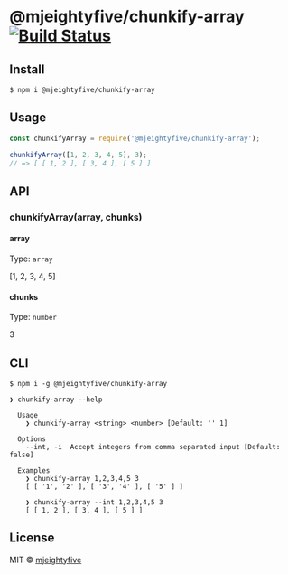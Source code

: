 # @mjeightyfive/chunkify-array [![Build Status](https://travis-ci.com/mjeightyfive/chunkify-array.svg?branch=master)](https://travis-ci.com/mjeightyfive/@mjeightyfive/chunkify-array)

## Install

```
$ npm i @mjeightyfive/chunkify-array
```


## Usage

```js
const chunkifyArray = require('@mjeightyfive/chunkify-array');

chunkifyArray([1, 2, 3, 4, 5], 3);
// => [ [ 1, 2 ], [ 3, 4 ], [ 5 ] ]
```


## API

### chunkifyArray(array, chunks)

#### array

Type: `array`

[1, 2, 3, 4, 5]

#### chunks

Type: `number`

3

## CLI

```
$ npm i -g @mjeightyfive/chunkify-array
```

```
❯ chunkify-array --help

  Usage
    ❯ chunkify-array <string> <number> [Default: '' 1]

  Options
    --int, -i  Accept integers from comma separated input [Default: false]

  Examples
    ❯ chunkify-array 1,2,3,4,5 3
    [ [ '1', '2' ], [ '3', '4' ], [ '5' ] ]

    ❯ chunkify-array --int 1,2,3,4,5 3
    [ [ 1, 2 ], [ 3, 4 ], [ 5 ] ]
```

## License

MIT © [mjeightyfive](https://mje.fi)
